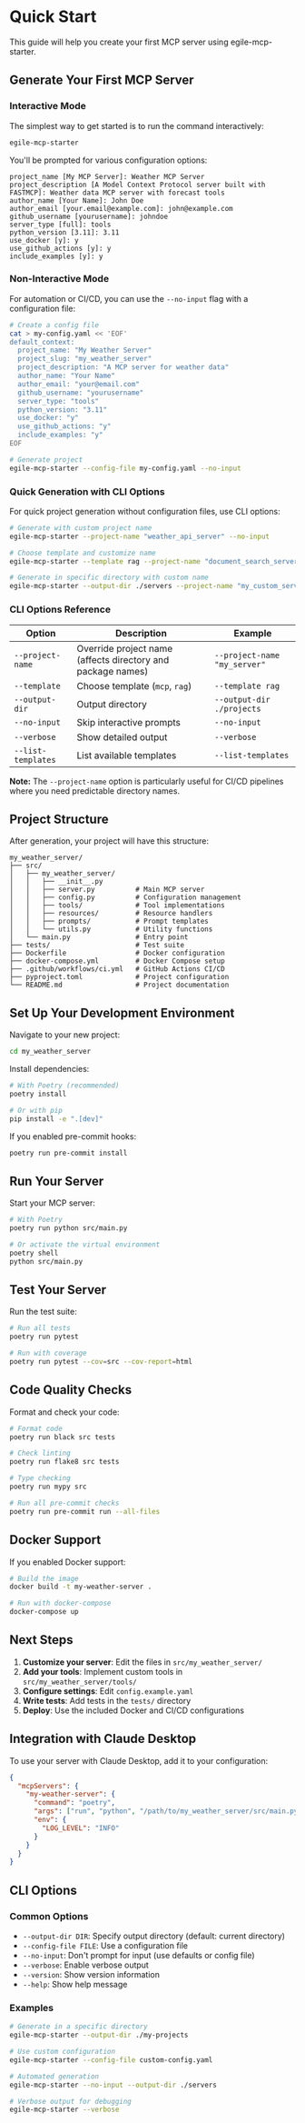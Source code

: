 # Quick Start

This guide will help you create your first MCP server using egile-mcp-starter.

## Generate Your First MCP Server

### Interactive Mode

The simplest way to get started is to run the command interactively:

```bash
egile-mcp-starter
```

You'll be prompted for various configuration options:

```
project_name [My MCP Server]: Weather MCP Server
project_description [A Model Context Protocol server built with FASTMCP]: Weather data MCP server with forecast tools
author_name [Your Name]: John Doe
author_email [your.email@example.com]: john@example.com
github_username [yourusername]: johndoe
server_type [full]: tools
python_version [3.11]: 3.11
use_docker [y]: y
use_github_actions [y]: y
include_examples [y]: y
```

### Non-Interactive Mode

For automation or CI/CD, you can use the `--no-input` flag with a configuration file:

```bash
# Create a config file
cat > my-config.yaml << 'EOF'
default_context:
  project_name: "My Weather Server"
  project_slug: "my_weather_server"
  project_description: "A MCP server for weather data"
  author_name: "Your Name"
  author_email: "your@email.com"
  github_username: "yourusername"
  server_type: "tools"
  python_version: "3.11"
  use_docker: "y"
  use_github_actions: "y"
  include_examples: "y"
EOF

# Generate project
egile-mcp-starter --config-file my-config.yaml --no-input
```

### Quick Generation with CLI Options

For quick project generation without configuration files, use CLI options:

```bash
# Generate with custom project name
egile-mcp-starter --project-name "weather_api_server" --no-input

# Choose template and customize name
egile-mcp-starter --template rag --project-name "document_search_server" --no-input

# Generate in specific directory with custom name
egile-mcp-starter --output-dir ./servers --project-name "my_custom_server" --verbose
```

### CLI Options Reference

| Option | Description | Example |
|--------|-------------|---------|
| `--project-name` | Override project name (affects directory and package names) | `--project-name "my_server"` |
| `--template` | Choose template (`mcp`, `rag`) | `--template rag` |
| `--output-dir` | Output directory | `--output-dir ./projects` |
| `--no-input` | Skip interactive prompts | `--no-input` |
| `--verbose` | Show detailed output | `--verbose` |
| `--list-templates` | List available templates | `--list-templates` |

**Note:** The `--project-name` option is particularly useful for CI/CD pipelines where you need predictable directory names.

## Project Structure

After generation, your project will have this structure:

```
my_weather_server/
├── src/
│   ├── my_weather_server/
│   │   ├── __init__.py
│   │   ├── server.py          # Main MCP server
│   │   ├── config.py          # Configuration management
│   │   ├── tools/             # Tool implementations
│   │   ├── resources/         # Resource handlers
│   │   ├── prompts/           # Prompt templates
│   │   └── utils.py           # Utility functions
│   └── main.py                # Entry point
├── tests/                     # Test suite
├── Dockerfile                 # Docker configuration
├── docker-compose.yml         # Docker Compose setup
├── .github/workflows/ci.yml   # GitHub Actions CI/CD
├── pyproject.toml             # Project configuration
└── README.md                  # Project documentation
```

## Set Up Your Development Environment

Navigate to your new project:

```bash
cd my_weather_server
```

Install dependencies:

```bash
# With Poetry (recommended)
poetry install

# Or with pip
pip install -e ".[dev]"
```

If you enabled pre-commit hooks:

```bash
poetry run pre-commit install
```

## Run Your Server

Start your MCP server:

```bash
# With Poetry
poetry run python src/main.py

# Or activate the virtual environment
poetry shell
python src/main.py
```

## Test Your Server

Run the test suite:

```bash
# Run all tests
poetry run pytest

# Run with coverage
poetry run pytest --cov=src --cov-report=html
```

## Code Quality Checks

Format and check your code:

```bash
# Format code
poetry run black src tests

# Check linting
poetry run flake8 src tests

# Type checking
poetry run mypy src

# Run all pre-commit checks
poetry run pre-commit run --all-files
```

## Docker Support

If you enabled Docker support:

```bash
# Build the image
docker build -t my-weather-server .

# Run with docker-compose
docker-compose up
```

## Next Steps

1. **Customize your server**: Edit the files in `src/my_weather_server/`
2. **Add your tools**: Implement custom tools in `src/my_weather_server/tools/`
3. **Configure settings**: Edit `config.example.yaml`
4. **Write tests**: Add tests in the `tests/` directory
5. **Deploy**: Use the included Docker and CI/CD configurations

## Integration with Claude Desktop

To use your server with Claude Desktop, add it to your configuration:

```json
{
  "mcpServers": {
    "my-weather-server": {
      "command": "poetry",
      "args": ["run", "python", "/path/to/my_weather_server/src/main.py"],
      "env": {
        "LOG_LEVEL": "INFO"
      }
    }
  }
}
```

## CLI Options

### Common Options

- `--output-dir DIR`: Specify output directory (default: current directory)
- `--config-file FILE`: Use a configuration file
- `--no-input`: Don't prompt for input (use defaults or config file)
- `--verbose`: Enable verbose output
- `--version`: Show version information
- `--help`: Show help message

### Examples

```bash
# Generate in a specific directory
egile-mcp-starter --output-dir ./my-projects

# Use custom configuration
egile-mcp-starter --config-file custom-config.yaml

# Automated generation
egile-mcp-starter --no-input --output-dir ./servers

# Verbose output for debugging
egile-mcp-starter --verbose
```
